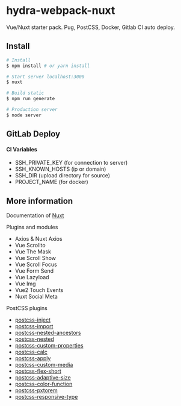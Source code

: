 # hydra-webpack-nuxt

Vue/Nuxt starter pack. Pug, PostCSS, Docker, Gitlab CI auto deploy.

## Install

``` bash
# Install
$ npm install # or yarn install

# Start server localhost:3000
$ nuxt

# Build static
$ npm run generate

# Production server
$ node server
```

## GitLab Deploy

#### CI Variables

- SSH_PRIVATE_KEY (for connection to server)
- SSH_KNOWN_HOSTS (ip or domain)
- SSH_DIR (upload directory for source)
- PROJECT_NAME (for docker)

## More information

Documentation of [Nuxt](https://github.com/nuxt/nuxt.js)

Plugins and modules
* Axios & Nuxt Axios
* Vue Scrollto
* Vue The Mask
* Vue Scroll Show
* Vue Scroll Focus
* Vue Form Send
* Vue Lazyload
* Vue Img
* Vue2 Touch Events
* Nuxt Social Meta

PostCSS plugins
* [postcss-inject](https://github.com/iamfrntdv/postcss-inject)
* [postcss-import](https://github.com/postcss/postcss-import)
* [postcss-nested-ancestors](https://github.com/toomuchdesign/postcss-nested-ancestors)
* [postcss-nested](https://github.com/postcss/postcss-nested)
* [postcss-custom-properties](https://github.com/postcss/postcss-custom-properties)
* [postcss-calc](https://github.com/postcss/postcss-calc)
* [postcss-apply](https://github.com/pascalduez/postcss-apply)
* [postcss-custom-media](https://github.com/postcss/postcss-custom-media)
* [postcss-flex-short](https://github.com/AlekseyPleshkov/postcss-flex-short)
* [postcss-adaptive-size](https://github.com/AlekseyPleshkov/postcss-adaptive-size)
* [postcss-color-function](https://github.com/postcss/postcss-color-function)
* [postcss-pxtorem](https://github.com/cuth/postcss-pxtorem)
* [postcss-responsive-type](https://github.com/seaneking/postcss-responsive-type)
